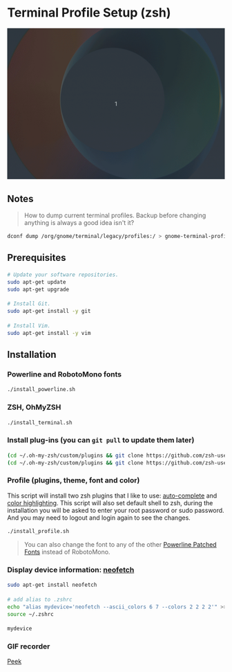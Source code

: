 # Terminal Profile Setup (zsh)

![showcase](demo.gif)

## Notes

> How to dump current terminal profiles.
> Backup before changing anything is always a good idea isn't it?

```bash
dconf dump /org/gnome/terminal/legacy/profiles:/ > gnome-terminal-profiles.dconf
```

## Prerequisites

```bash
# Update your software repositories.
sudo apt-get update
sudo apt-get upgrade

# Install Git.
sudo apt-get install -y git

# Install Vim.
sudo apt-get install -y vim
```

## Installation

### Powerline and RobotoMono fonts

```bash
./install_powerline.sh
```

### ZSH, OhMyZSH

```bash
./install_terminal.sh
```

### Install plug-ins (you can `git pull` to update them later)

```bash
(cd ~/.oh-my-zsh/custom/plugins && git clone https://github.com/zsh-users/zsh-syntax-highlighting)
(cd ~/.oh-my-zsh/custom/plugins && git clone https://github.com/zsh-users/zsh-autosuggestions)
```

### Profile (plugins, theme, font and color)

This script will install two zsh plugins that I like to use: [auto-complete](https://github.com/zsh-users/zsh-autosuggestions) and [color highlighting](https://github.com/zsh-users/zsh-syntax-highlighting). This script will also set default shell to zsh, during the installation you will be asked to enter your root password or sudo password. And you may need to logout and login again to see the changes.

```bash
./install_profile.sh
```

> You can also change the font to any of the other [Powerline Patched Fonts](https://github.com/powerline/fonts) instead of RobotoMono.

### Display device information: [neofetch](https://github.com/dylanaraps/neofetch)

```bash
sudo apt-get install neofetch

# add alias to .zshrc
echo "alias mydevice='neofetch --ascii_colors 6 7 --colors 2 2 2 2'" >> ~/.zshrc
source ~/.zshrc

mydevice
```

### GIF recorder

[Peek](https://github.com/phw/peek)

